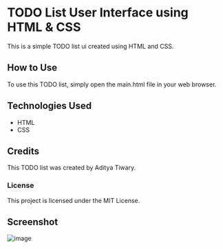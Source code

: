 # TODO List User Interface using HTML & CSS
This is a simple TODO list ui created using HTML and CSS.
## How to Use
To use this TODO list, simply open the main.html file in your web browser.
## Technologies Used
- HTML
- CSS
## Credits
This TODO list was created by Aditya Tiwary.
### License
This project is licensed under the MIT License.
## Screenshot
![image](https://user-images.githubusercontent.com/83766476/233479406-66dbdd1e-4e38-48d5-9689-285af0cd75ea.png)

